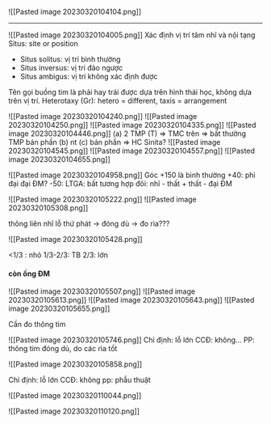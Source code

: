 ![[Pasted image 20230320104104.png]]

---
![[Pasted image 20230320104005.png]]
Xác định vị trí tâm nhĩ và nội tạng
Situs: site or position 
- Situs solitus: vị trí bình thường
- Situs inversus: vị trí đảo ngược
- Situs ambigus: vị trí không xác định được

Tên gọi buồng tim là phải hay trái được dựa trên hình thái học, không dựa trên vị trí.
Heterotaxy (Gr): hetero = different, taxis = arrangement

![[Pasted image 20230320104240.png]]
![[Pasted image 20230320104250.png]]
![[Pasted image 20230320104335.png]]
![[Pasted image 20230320104446.png]]
(a) 2 TMP (T) => TMC trên => bất thường TMP bán phần
(b) nt
(c) bán phần => HC Sinita?
![[Pasted image 20230320104545.png]]
![[Pasted image 20230320104557.png]]
![[Pasted image 20230320104655.png]]

![[Pasted image 20230320104958.png]]
Góc +150 là bình thường
+40: phì đại đại ĐM?
-50: LTGA: bất tương hợp đôi: nhĩ - thất + thất - đại ĐM

![[Pasted image 20230320105222.png]]
![[Pasted image 20230320105308.png]]

thông liên nhĩ lỗ thứ phát -> đóng dù -> đo rìa???

![[Pasted image 20230320105428.png]]

<1/3 : nhỏ
1/3-2/3: TB
2/3: lớn
#### còn ống ĐM

![[Pasted image 20230320105507.png]]
![[Pasted image 20230320105613.png]]
![[Pasted image 20230320105643.png]]
![[Pasted image 20230320105655.png]]

Cần đo thông tim

![[Pasted image 20230320105746.png]]
Chỉ định: lỗ lớn
CCĐ: không...
PP: thông tim đóng dù, do các rìa tốt

![[Pasted image 20230320105858.png]]

Chỉ định: lỗ lớn
CCĐ: không
pp: phẫu thuật

![[Pasted image 20230320110044.png]]

![[Pasted image 20230320110120.png]]
